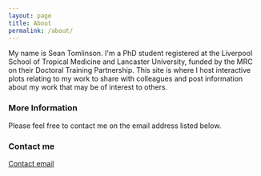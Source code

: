 ```yaml
---
layout: page
title: About
permalink: /about/
---
```


My name is Sean Tomlinson. I'm a PhD student registered at the Liverpool School of Tropical Medicine and Lancaster University, funded by the MRC on their Doctoral Training Partnership. This site is where I host interactive plots relating to my work to share with colleagues and post information about my work that may be of interest to others. 

### More Information

Please feel free to contact me on the email address listed below. 

### Contact me

[Contact email](mailto:sean.tomlinson@lstmed.ac.uk)
